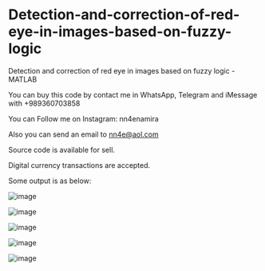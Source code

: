 # Detection-and-correction-of-red-eye-in-images-based-on-fuzzy-logic
Detection and correction of red eye in images based on fuzzy logic - MATLAB

You can buy this code by contact me in WhatsApp, Telegram and iMessage with +989360703858

You can Follow me on Instagram: nn4enamira

Also you can send an email to nn4e@aol.com

Source code is available for sell.

Digital currency transactions are accepted.

Some output is as below:

![image](https://github.com/user-attachments/assets/95a6f212-be61-4ca0-b9a9-2cb61574ee09)

![image](https://github.com/user-attachments/assets/0f393692-7701-4da1-b45b-2c0018197bf8)

![image](https://github.com/user-attachments/assets/2fbe17e8-a693-4bc3-820d-8266f336c5dc)

![image](https://github.com/user-attachments/assets/a34315a3-f72e-4201-9441-c77362fa46eb)

![image](https://github.com/user-attachments/assets/e631cec2-2d5e-41a1-94be-8f8dbd94be35)





